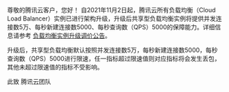 尊敬的腾讯云客户，您好！
自2021年11月2日起，腾讯云所有负载均衡（Cloud Load Balancer）实例已进行架构升级，升级后共享型负载均衡实例将提供并发连接数5万、每秒新建连接数5000、每秒查询数（QPS）5000的保障能力。详细信息请参考 [负载均衡实例升级调价公告](https://cloud.tencent.com/document/product/214/59398)。

升级后，共享型负载均衡默认按照并发连接数5万，每秒新建连接数5000，每秒查询数（QPS）5000进行限速，任一指标超过限速值则对应指标将会发生丢包，其他未超过限速值的指标不受影响。

此致
腾讯云团队
